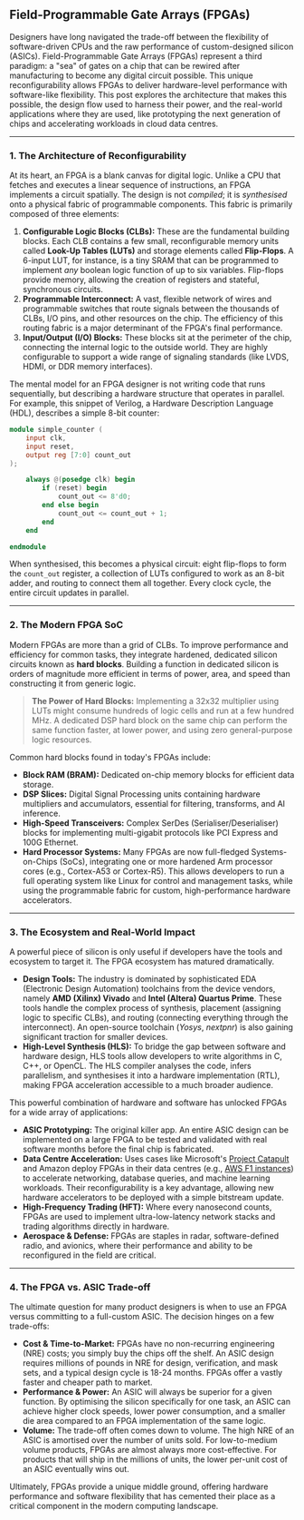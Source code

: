 ## Field-Programmable Gate Arrays (FPGAs)

Designers have long navigated the trade-off between the flexibility of software-driven CPUs and the raw performance of custom-designed silicon (ASICs). Field-Programmable Gate Arrays (FPGAs) represent a third paradigm: a "sea" of gates on a chip that can be rewired after manufacturing to become any digital circuit possible. This unique reconfigurability allows FPGAs to deliver hardware-level performance with software-like flexibility. This post explores the architecture that makes this possible, the design flow used to harness their power, and the real-world applications where they are used, like prototyping the next generation of chips and accelerating workloads in cloud data centres.

---

### 1. The Architecture of Reconfigurability

At its heart, an FPGA is a blank canvas for digital logic. Unlike a CPU that fetches and executes a linear sequence of instructions, an FPGA implements a circuit spatially. The design is not *compiled*; it is *synthesised* onto a physical fabric of programmable components. This fabric is primarily composed of three elements:

1.  **Configurable Logic Blocks (CLBs):** These are the fundamental building blocks. Each CLB contains a few small, reconfigurable memory units called **Look-Up Tables (LUTs)** and storage elements called **Flip-Flops**. A 6-input LUT, for instance, is a tiny SRAM that can be programmed to implement *any* boolean logic function of up to six variables. Flip-flops provide memory, allowing the creation of registers and stateful, synchronous circuits.
2.  **Programmable Interconnect:** A vast, flexible network of wires and programmable switches that route signals between the thousands of CLBs, I/O pins, and other resources on the chip. The efficiency of this routing fabric is a major determinant of the FPGA's final performance.
3.  **Input/Output (I/O) Blocks:** These blocks sit at the perimeter of the chip, connecting the internal logic to the outside world. They are highly configurable to support a wide range of signaling standards (like LVDS, HDMI, or DDR memory interfaces).

The mental model for an FPGA designer is not writing code that runs sequentially, but describing a hardware structure that operates in parallel. For example, this snippet of Verilog, a Hardware Description Language (HDL), describes a simple 8-bit counter:

```verilog
module simple_counter (
    input clk,
    input reset,
    output reg [7:0] count_out
);

    always @(posedge clk) begin
        if (reset) begin
            count_out <= 8'd0;
        end else begin
            count_out <= count_out + 1;
        end
    end

endmodule
```

When synthesised, this becomes a physical circuit: eight flip-flops to form the `count_out` register, a collection of LUTs configured to work as an 8-bit adder, and routing to connect them all together. Every clock cycle, the entire circuit updates in parallel.

---

### 2. The Modern FPGA SoC

Modern FPGAs are more than a grid of CLBs. To improve performance and efficiency for common tasks, they integrate hardened, dedicated silicon circuits known as **hard blocks**. Building a function in dedicated silicon is orders of magnitude more efficient in terms of power, area, and speed than constructing it from generic logic.

> **The Power of Hard Blocks:** Implementing a 32x32 multiplier using LUTs might consume hundreds of logic cells and run at a few hundred MHz. A dedicated DSP hard block on the same chip can perform the same function faster, at lower power, and using zero general-purpose logic resources.

Common hard blocks found in today's FPGAs include:
*   **Block RAM (BRAM):** Dedicated on-chip memory blocks for efficient data storage.
*   **DSP Slices:** Digital Signal Processing units containing hardware multipliers and accumulators, essential for filtering, transforms, and AI inference.
*   **High-Speed Transceivers:** Complex SerDes (Serialiser/Deserialiser) blocks for implementing multi-gigabit protocols like PCI Express and 100G Ethernet.
*   **Hard Processor Systems:** Many FPGAs are now full-fledged Systems-on-Chips (SoCs), integrating one or more hardened Arm processor cores (e.g., Cortex-A53 or Cortex-R5). This allows developers to run a full operating system like Linux for control and management tasks, while using the programmable fabric for custom, high-performance hardware accelerators.

---

### 3. The Ecosystem and Real-World Impact

A powerful piece of silicon is only useful if developers have the tools and ecosystem to target it. The FPGA ecosystem has matured dramatically.

*   **Design Tools:** The industry is dominated by sophisticated EDA (Electronic Design Automation) toolchains from the device vendors, namely **AMD (Xilinx) Vivado** and **Intel (Altera) Quartus Prime**. These tools handle the complex process of synthesis, placement (assigning logic to specific CLBs), and routing (connecting everything through the interconnect). An open-source toolchain (*Yosys*, *nextpnr*) is also gaining significant traction for smaller devices.
*   **High-Level Synthesis (HLS):** To bridge the gap between software and hardware design, HLS tools allow developers to write algorithms in C, C++, or OpenCL. The HLS compiler analyses the code, infers parallelism, and synthesises it into a hardware implementation (RTL), making FPGA acceleration accessible to a much broader audience.

This powerful combination of hardware and software has unlocked FPGAs for a wide array of applications:
*   **ASIC Prototyping:** The original killer app. An entire ASIC design can be implemented on a large FPGA to be tested and validated with real software months before the final chip is fabricated.
*   **Data Centre Acceleration:** Uses cases like Microsoft's [Project Catapult](https://www.microsoft.com/en-us/research/project/project-catapult/) and Amazon deploy FPGAs in their data centres (e.g., [AWS F1 instances](https://aws.amazon.com/ec2/instance-types/f1/)) to accelerate networking, database queries, and machine learning workloads. Their reconfigurability is a key advantage, allowing new hardware accelerators to be deployed with a simple bitstream update.
*   **High-Frequency Trading (HFT):** Where every nanosecond counts, FPGAs are used to implement ultra-low-latency network stacks and trading algorithms directly in hardware.
*   **Aerospace & Defense:** FPGAs are staples in radar, software-defined radio, and avionics, where their performance and ability to be reconfigured in the field are critical.

---

### 4. The FPGA vs. ASIC Trade-off

The ultimate question for many product designers is when to use an FPGA versus committing to a full-custom ASIC. The decision hinges on a few trade-offs:

*   **Cost & Time-to-Market:** FPGAs have no non-recurring engineering (NRE) costs; you simply buy the chips off the shelf. An ASIC design requires millions of pounds in NRE for design, verification, and mask sets, and a typical design cycle is 18-24 months. FPGAs offer a vastly faster and cheaper path to market.
*   **Performance & Power:** An ASIC will always be superior for a given function. By optimising the silicon specifically for one task, an ASIC can achieve higher clock speeds, lower power consumption, and a smaller die area compared to an FPGA implementation of the same logic.
*   **Volume:** The trade-off often comes down to volume. The high NRE of an ASIC is amortised over the number of units sold. For low-to-medium volume products, FPGAs are almost always more cost-effective. For products that will ship in the millions of units, the lower per-unit cost of an ASIC eventually wins out.

Ultimately, FPGAs provide a unique middle ground, offering hardware performance and software flexibility that has cemented their place as a critical component in the modern computing landscape.
